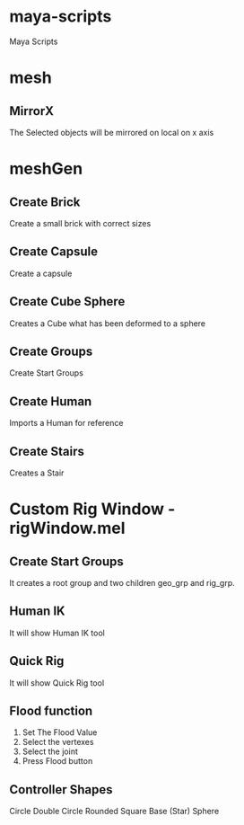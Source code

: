 # maya-scripts
Maya Scripts

# mesh

## MirrorX

The Selected objects will be mirrored on local on x axis

# meshGen

## Create Brick

Create a small brick with correct sizes

## Create Capsule

Create a capsule

## Create Cube Sphere

Creates a Cube what has been deformed to a sphere

## Create Groups

Create Start Groups

## Create Human

Imports a Human for reference

## Create Stairs

Creates a Stair

# Custom Rig Window - rigWindow.mel

## Create Start Groups

It creates a root group and two children geo_grp and rig_grp.

## Human IK

It will show Human IK tool

## Quick Rig

It will show Quick Rig tool

## Flood function

1. Set The Flood Value
1. Select the vertexes
1. Select the joint
1. Press Flood button

## Controller Shapes

Circle
Double Circle
Rounded Square
Base (Star)
Sphere
